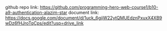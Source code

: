 


github repo link: https://github.com/programming-hero-web-course1/b10-a9-authentication-alazim-star
document link: https://docs.google.com/document/d/1uck_6gjiW22ytQMUEdznPxuxX4XB9wDz6fHJroTqCps/edit?usp=drive_link